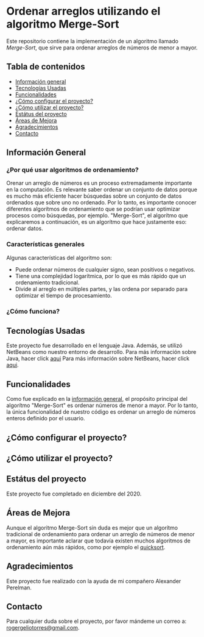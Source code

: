 # Ordenar arreglos utilizando el algoritmo Merge-Sort
Este repositorio contiene la implementación de un algoritmo llamado *Merge-Sort*, que sirve para ordenar arreglos de números de menor a mayor. 

## Tabla de contenidos
- [Información general](#información-general)
- [Tecnologías Usadas](#tecnologías-usadas)
- [Funcionalidades](#funcionalidades)
- [¿Cómo configurar el proyecto?](#cómo-configurar-el-proyecto)
- [¿Cómo utilizar el proyecto?](#cómo-utilizar-el-proyecto)
- [Estátus del proyecto](#estátus-del-proyecto)
- [Áreas de Mejora](#áreas-de-mejora)
- [Agradecimientos](#agradecimientos)
- [Contacto](#contacto)

## Información General

### ¿Por qué usar algoritmos de ordenamiento?
Orenar un arreglo de números es un proceso extremadamente importante en la computación. Es relevante saber ordenar un conjunto de datos porque es mucho más eficiente hacer búsquedas sobre un conjunto de datos ordenados que sobre uno no ordenado. Por lo tanto, es importante conocer diferentes algorítmos de ordenamiento que se podrían usar optimizar procesos como búsquedas, por ejemplo. "Merge-Sort", el algorítmo que explicaremos a continuación, es un algorítmo que hace justamente eso: ordenar datos. 

### Características generales
Algunas características del algoritmo son: 
- Puede ordenar números de cualquier signo, sean positivos o negativos. 
- Tiene una complejidad logarítmica, por lo que es más rápido que un ordenamiento tradicional. 
- Divide al arreglo en múltiples partes, y las ordena por separado para optimizar el tiempo de procesamiento. 
### ¿Cómo funciona?

## Tecnologías Usadas
Este proyecto fue desarrollado en el lenguaje Java. Además, se utilizó NetBeans como nuestro entorno de desarrollo. 
Para más información sobre Java, hacer click [aqui](https://www.java.com/es/)
Para más información sobre NetBeans, hacer click [aqui](https://netbeans.apache.org/download/index.html).

## Funcionalidades
Como fue explicado en la [información general](#información-general), el propósito principal del algorítmo "Merge-Sort" es ordenar números de menor a mayor. Por lo tanto, la única funcionalidad de nuestro código es ordenar un arreglo de números enteros definido por el usuario. 

## ¿Cómo configurar el proyecto?


## ¿Cómo utilizar el proyecto?


## Estátus del proyecto
Este proyecto fue completado en diciembre del 2020. 
## Áreas de Mejora
Aunque el algoritmo Merge-Sort sin duda es mejor que un algorítmo tradicional de ordenamiento para ordenar un arreglo de números de menor a mayor, es importante aclarar que todavía existen muchos algoritmos de ordenamiento aún más rápidos, como por ejemplo el [quicksort](https://www.tutorialspoint.com/data_structures_algorithms/quick_sort_algorithm.htm).
## Agradecimientos
Este proyecto fue realizado con la ayuda de mi compañero Alexander Perelman. 
## Contacto
Para cualquier duda sobre el proyecto, por favor mándeme un correo a: rogergeliotorres@gmail.com. 
